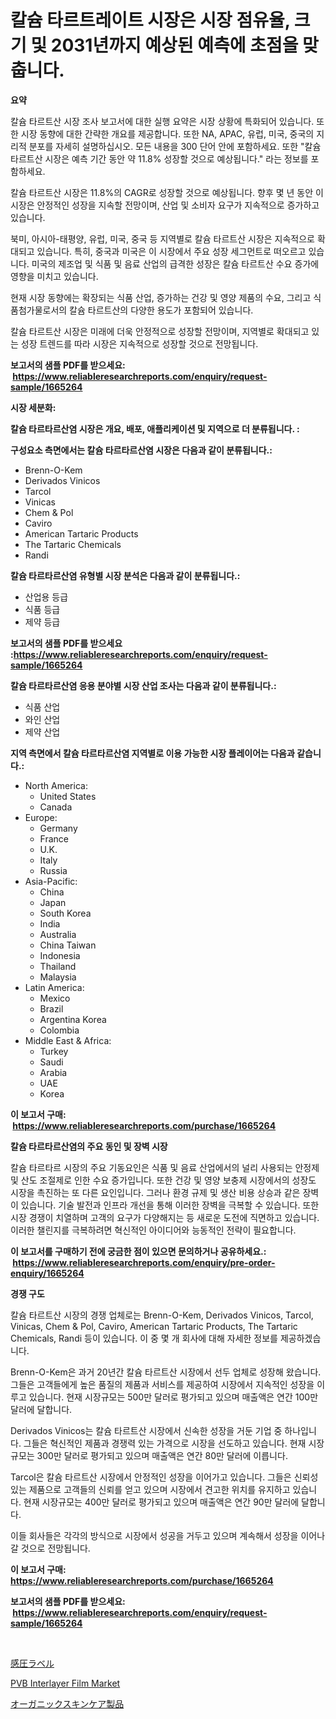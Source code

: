 <p><h1>칼슘 타르트레이트 시장은 시장 점유율, 크기 및 2031년까지 예상된 예측에 초점을 맞춥니다.</h1></p><p><strong>요약</strong></p>
<p><p>칼슘 타르트산 시장 조사 보고서에 대한 실행 요약은 시장 상황에 특화되어 있습니다. 또한 시장 동향에 대한 간략한 개요를 제공합니다. 또한 NA, APAC, 유럽, 미국, 중국의 지리적 분포를 자세히 설명하십시오. 모든 내용을 300 단어 안에 포함하세요. 또한 "칼슘 타르트산 시장은 예측 기간 동안 약 11.8% 성장할 것으로 예상됩니다." 라는 정보를 포함하세요.</p><p>칼슘 타르트산 시장은 11.8%의 CAGR로 성장할 것으로 예상됩니다. 향후 몇 년 동안 이 시장은 안정적인 성장을 지속할 전망이며, 산업 및 소비자 요구가 지속적으로 증가하고 있습니다.</p><p>북미, 아시아-태평양, 유럽, 미국, 중국 등 지역별로 칼슘 타르트산 시장은 지속적으로 확대되고 있습니다. 특히, 중국과 미국은 이 시장에서 주요 성장 세그먼트로 떠오르고 있습니다. 미국의 제조업 및 식품 및 음료 산업의 급격한 성장은 칼슘 타르트산 수요 증가에 영향을 미치고 있습니다.</p><p>현재 시장 동향에는 확장되는 식품 산업, 증가하는 건강 및 영양 제품의 수요, 그리고 식품첨가물로서의 칼슘 타르트산의 다양한 용도가 포함되어 있습니다.</p><p>칼슘 타르트산 시장은 미래에 더욱 안정적으로 성장할 전망이며, 지역별로 확대되고 있는 성장 트렌드를 따라 시장은 지속적으로 성장할 것으로 전망됩니다.</p></p>
<p><strong>보고서의 샘플 PDF를 받으세요: &nbsp;<a href="https://www.reliableresearchreports.com/enquiry/request-sample/1665264">https://www.reliableresearchreports.com/enquiry/request-sample/1665264</a></strong></p>
<p><strong>시장 세분화:</strong></p>
<p><strong> 칼슘 타르타르산염 시장은 개요, 배포, 애플리케이션 및 지역으로 더 분류됩니다. :</strong></p>
<p><strong>구성요소 측면에서는 칼슘 타르타르산염 시장은 다음과 같이 분류됩니다.:</strong></p>
<p><ul><li>Brenn-O-Kem</li><li>Derivados Vinicos</li><li>Tarcol</li><li>Vinicas</li><li>Chem & Pol</li><li>Caviro</li><li>American Tartaric Products</li><li>The Tartaric Chemicals</li><li>Randi</li></ul></p>
<p><strong> 칼슘 타르타르산염 유형별 시장 분석은 다음과 같이 분류됩니다.:</strong></p>
<p><ul><li>산업용 등급</li><li>식품 등급</li><li>제약 등급</li></ul></p>
<p><strong>보고서의 샘플 PDF를 받으세요 :<a href="https://www.reliableresearchreports.com/enquiry/request-sample/1665264">https://www.reliableresearchreports.com/enquiry/request-sample/1665264</a></strong></p>
<p><strong> 칼슘 타르타르산염 응용 분야별 시장 산업 조사는 다음과 같이 분류됩니다.:</strong></p>
<p><ul><li>식품 산업</li><li>와인 산업</li><li>제약 산업</li></ul></p>
<p><strong>지역 측면에서 칼슘 타르타르산염 지역별로 이용 가능한 시장 플레이어는 다음과 같습니다.:</strong></p>
<p><ul>
    <li>
        North America:
        <ul>
            <li>United States</li>
            <li>Canada</li>
        </ul>
    </li>
    <li>
        Europe:
        <ul>
            <li>Germany</li>
            <li>France</li>
            <li>U.K.</li>
            <li>Italy</li>
            <li>Russia</li>
        </ul>
    </li>
    <li>
        Asia-Pacific:
        <ul>
            <li>China</li>
            <li>Japan</li>
            <li>South Korea</li>
            <li>India</li>
            <li>Australia</li>
            <li>China Taiwan</li>
            <li>Indonesia</li>
            <li>Thailand</li>
            <li>Malaysia</li>
        </ul>
    </li>
    <li>
        Latin America:
        <ul>
            <li>Mexico</li>
            <li>Brazil</li>
            <li>Argentina Korea</li>
            <li>Colombia</li>
        </ul>
    </li>
    <li>
        Middle East & Africa:
        <ul>
            <li>Turkey</li>
            <li>Saudi</li>
            <li>Arabia</li>
            <li>UAE</li>
            <li>Korea</li>
        </ul>
    </li>
    </ul></p>
<p><strong>이 보고서 구매: &nbsp;<a href="https://www.reliableresearchreports.com/purchase/1665264">https://www.reliableresearchreports.com/purchase/1665264</a></strong></p>
<p><strong>칼슘 타르타르산염의 주요 동인 및 장벽 시장</strong></p>
<p><p>칼슘 타르타르 시장의 주요 기동요인은 식품 및 음료 산업에서의 널리 사용되는 안정제 및 산도 조절제로 인한 수요 증가입니다. 또한 건강 및 영양 보충제 시장에서의 성장도 시장을 촉진하는 또 다른 요인입니다. 그러나 환경 규제 및 생산 비용 상승과 같은 장벽이 있습니다. 기술 발전과 인프라 개선을 통해 이러한 장벽을 극복할 수 있습니다. 또한 시장 경쟁이 치열하며 고객의 요구가 다양해지는 등 새로운 도전에 직면하고 있습니다. 이러한 챌린지를 극복하려면 혁신적인 아이디어와 능동적인 전략이 필요합니다.</p></p>
<p><strong>이 보고서를 구매하기 전에 궁금한 점이 있으면 문의하거나 공유하세요.: &nbsp;<a href="https://www.reliableresearchreports.com/enquiry/pre-order-enquiry/1665264">https://www.reliableresearchreports.com/enquiry/pre-order-enquiry/1665264</a></strong></p>
<p><strong>경쟁 구도</strong></p>
<p><p>칼슘 타르트산 시장의 경쟁 업체로는 Brenn-O-Kem, Derivados Vinicos, Tarcol, Vinicas, Chem & Pol, Caviro, American Tartaric Products, The Tartaric Chemicals, Randi 등이 있습니다. 이 중 몇 개 회사에 대해 자세한 정보를 제공하겠습니다.</p><p>Brenn-O-Kem은 과거 20년간 칼슘 타르트산 시장에서 선두 업체로 성장해 왔습니다. 그들은 고객들에게 높은 품질의 제품과 서비스를 제공하여 시장에서 지속적인 성장을 이루고 있습니다. 현재 시장규모는 500만 달러로 평가되고 있으며 매출액은 연간 100만 달러에 달합니다.</p><p>Derivados Vinicos는 칼슘 타르트산 시장에서 신속한 성장을 거둔 기업 중 하나입니다. 그들은 혁신적인 제품과 경쟁력 있는 가격으로 시장을 선도하고 있습니다. 현재 시장규모는 300만 달러로 평가되고 있으며 매출액은 연간 80만 달러에 이릅니다.</p><p>Tarcol은 칼슘 타르트산 시장에서 안정적인 성장을 이어가고 있습니다. 그들은 신뢰성 있는 제품으로 고객들의 신뢰를 얻고 있으며 시장에서 견고한 위치를 유지하고 있습니다. 현재 시장규모는 400만 달러로 평가되고 있으며 매출액은 연간 90만 달러에 달합니다.</p><p>이들 회사들은 각각의 방식으로 시장에서 성공을 거두고 있으며 계속해서 성장을 이어나갈 것으로 전망됩니다.</p></p>
<p><strong>이 보고서 구매: &nbsp; <a href="https://www.reliableresearchreports.com/purchase/1665264">https://www.reliableresearchreports.com/purchase/1665264</a></strong></p>
<p><strong>보고서의 샘플 PDF를 받으세요: &nbsp;<a href="https://www.reliableresearchreports.com/enquiry/request-sample/1665264">https://www.reliableresearchreports.com/enquiry/request-sample/1665264</a></strong><strong></strong></p>
<p>&nbsp;</p>
<p><p><a href="https://medium.com/@drewosciski565654/%E5%9C%A7%E6%95%8F%E6%84%9F%E3%83%A9%E3%83%99%E3%83%AB%E5%B8%82%E5%A0%B4%E3%81%AF-%E5%B8%82%E5%A0%B4%E3%82%B7%E3%82%A7%E3%82%A2-%E3%82%B5%E3%82%A4%E3%82%BA-2031%E5%B9%B4%E3%81%BE%E3%81%A7%E3%81%AE%E4%BA%88%E6%B8%AC%E3%81%AB%E7%84%A6%E7%82%B9%E3%82%92%E5%BD%93%E3%81%A6%E3%81%A6%E3%81%84%E3%81%BE%E3%81%99-edf6126c7dc7">感圧ラベル</a></p><p><a href="https://iodized-pantydraco-05c.notion.site/PVB-Interlayer-Film-Market-Centers-on-Aspects-such-as-Market-Growth-Market-Share-Market-Opportunit-47fea8b6f5ac4f4e88eecc7c1dae8792">PVB Interlayer Film Market</a></p><p><a href="https://medium.com/@krishnajlhre/%E6%9C%89%E6%A9%9F%E3%82%B9%E3%82%AD%E3%83%B3%E3%82%B1%E3%82%A2%E8%A3%BD%E5%93%81%E5%B8%82%E5%A0%B4-%E7%AB%B6%E4%BA%89%E5%88%86%E6%9E%90-%E5%B8%82%E5%A0%B4%E3%83%88%E3%83%AC%E3%83%B3%E3%83%89-2031%E5%B9%B4%E3%81%BE%E3%81%A7%E3%81%AE%E4%BA%88%E6%B8%AC-33a2bded7534">オーガニックスキンケア製品</a></p></p>